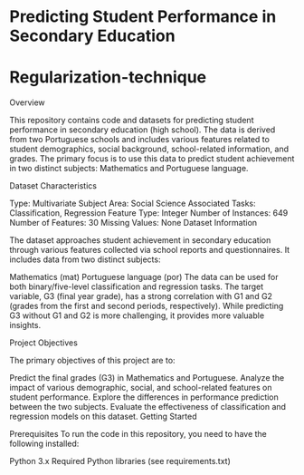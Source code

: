 
# Predicting Student Performance in Secondary Education
# Regularization-technique

Overview

This repository contains code and datasets for predicting student performance in secondary education (high school). The data is derived from two Portuguese schools and includes various features related to student demographics, social background, school-related information, and grades. The primary focus is to use this data to predict student achievement in two distinct subjects: Mathematics and Portuguese language.

Dataset Characteristics

Type: Multivariate
Subject Area: Social Science
Associated Tasks: Classification, Regression
Feature Type: Integer
Number of Instances: 649
Number of Features: 30
Missing Values: None
Dataset Information

The dataset approaches student achievement in secondary education through various features collected via school reports and questionnaires. It includes data from two distinct subjects:

Mathematics (mat)
Portuguese language (por)
The data can be used for both binary/five-level classification and regression tasks. The target variable, G3 (final year grade), has a strong correlation with G1 and G2 (grades from the first and second periods, respectively). While predicting G3 without G1 and G2 is more challenging, it provides more valuable insights.

Project Objectives

The primary objectives of this project are to:

Predict the final grades (G3) in Mathematics and Portuguese.
Analyze the impact of various demographic, social, and school-related features on student performance.
Explore the differences in performance prediction between the two subjects.
Evaluate the effectiveness of classification and regression models on this dataset.
Getting Started

Prerequisites
To run the code in this repository, you need to have the following installed:

Python 3.x
Required Python libraries (see requirements.txt)
